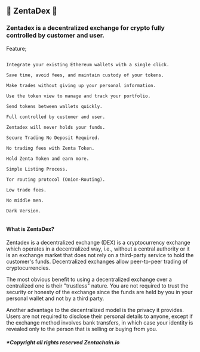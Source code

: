 ## 🚀 ZentaDex 🚀


### Zentadex is a decentralized exchange for crypto fully controlled by customer and user.

Feature;

```

Integrate your existing Ethereum wallets with a single click.

Save time, avoid fees, and maintain custody of your tokens.

Make trades without giving up your personal information.

Use the token view to manage and track your portfolio.

Send tokens between wallets quickly.

Full controlled by customer and user.

Zentadex will never holds your funds.

Secure Trading No Deposit Required.

No trading fees with Zenta Token.

Hold Zenta Token and earn more.

Simple Listing Process.

Tor routing protocol (Onion-Routing).

Low trade fees.

No middle men.

Dark Version.


```

#### What is ZentaDex?

Zentadex is a decentralized exchange (DEX) is a cryptocurrency exchange which operates in a decentralized way, i.e.,
without a central authority or it is an exchange market that does not rely on a third-party service to hold the customer's funds. 
Decentralized exchanges allow peer-to-peer trading of cryptocurrencies.

The most obvious benefit to using a decentralized exchange over a centralized one is their "trustless" nature.
You are not required to trust the security or honesty of the exchange since the funds are held by you in your personal wallet and not by a third party.

Another advantage to the decentralized model is the privacy it provides.
Users are not required to disclose their personal details to anyone, except if the exchange method involves bank transfers,
in which case your identity is revealed only to the person that is selling or buying from you.

##### *Copyright all rights reserved Zentachain.io
